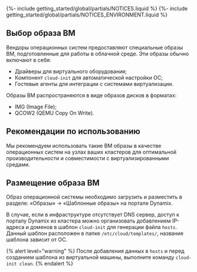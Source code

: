 {%- include getting_started/global/partials/NOTICES.liquid %}
{%- include getting_started/global/partials/NOTICES_ENVIRONMENT.liquid %}

## Выбор образа ВМ
Вендоры операционных систем предоставляют специальные образы ВМ, подготовленные для работы в облачной среде. Эти образы обычно включают в себя:
 - Драйверы для виртуального оборудования;
 - Компонент `cloud-init` для автоматической настройки ОС;
 - Гостевые агенты для интеграции с системами виртуализации.

Образы ВМ распространяются в виде образов дисков в форматах:
 - IMG (Image File);
 - QCOW2 (QEMU Copy On Write).

## Рекомендации по использованию
Мы рекомендуем использовать такие ВМ образы в качестве операционных систем на узлах ваших кластеров для оптимальной производительности и совместимости с виртуализированными средами.

## Размещение образа ВМ
Образ операционной системы необходимо загрузить и разместить в разделе: «Образы» → «Шаблонные образы» на портале Dynamix.

В случае, если в инфраструктуре отсутствует DNS сервер, доступ к порталу Dynamix из кластера можно организовать добавлением IP-адреса и доменов в шаблон `cloud-init` для генерации файла `hosts`.
Данный шаблон расположен в папке `/etc/cloud/templates/`, название шаблона зависит от ОС.

{% alert level="warning" %}
После добавления данных в `hosts` и перед созданием шаблона из виртуальной машины, выполните команду `cloud-init clean`.
{% endalert %}
